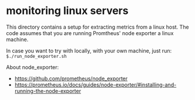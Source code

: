 # monitoring linux servers
This directory contains a setup for extracting metrics from a linux host.
The code assumes that you are running Promtheus' node exporter a linux machine.

In case you want to try with locally, with your own machine, just run:
`$./run_node_exporter.sh`

About node_exporter:
- https://github.com/prometheus/node_exporter
- https://prometheus.io/docs/guides/node-exporter/#installing-and-running-the-node-exporter